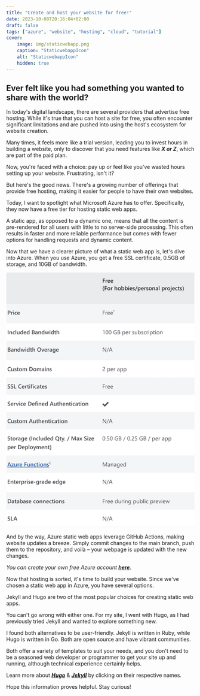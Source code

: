 ```yaml
---
title: "Create and host your website for free!"
date: 2023-10-08T20:16:04+02:00
draft: false
tags: ["azure", "website", "hosting", "cloud", "tutorial"]
cover:
    image: img/staticwebapp.png
    caption: "StaticwebappIcon"
    alt: "StaticwebappIcon"
    hidden: true
---
```


## Ever felt like you had something you wanted to share with the world?

In today's digital landscape, there are several providers that advertise free hosting. While it's true that you can host a site for free, you often encounter significant limitations and are pushed into using the host's ecosystem for website creation.

Many times, it feels more like a trial version, leading you to invest hours in building a website, only to discover that you need features like ***X or Z***, which are part of the paid plan.

Now, you're faced with a choice: pay up or feel like you've wasted hours setting up your website. Frustrating, isn't it?

But here's the good news. There's a growing number of offerings that provide free hosting, making it easier for people to have their own websites.

Today, I want to spotlight what Microsoft Azure has to offer. Specifically, they now have a free tier for hosting static web apps.

A static app, as opposed to a dynamic one, means that all the content is pre-rendered for all users with little to no server-side processing. This often results in faster and more reliable performance but comes with fewer options for handling requests and dynamic content.

Now that we have a clearer picture of what a static web app is, let's dive into Azure. When you use Azure, you get a free SSL certificate, 0.5GB of storage, and 10GB of bandwidth.

![Static web app free tier](img/freetier.png)

And by the way, Azure static web apps leverage GitHub Actions, making website updates a breeze. Simply commit changes to the main branch, push them to the repository, and voilà – your webpage is updated with the new changes.

_You can create your own free Azure account [***here***](https://azure.microsoft.com/en-us/free)_.

Now that hosting is sorted, it's time to build your website. Since we've chosen a static web app in Azure, you have several options.

Jekyll and Hugo are two of the most popular choices for creating static web apps.

You can't go wrong with either one. For my site, I went with Hugo, as I had previously tried Jekyll and wanted to explore something new.

I found both alternatives to be user-friendly. Jekyll is written in Ruby, while Hugo is written in Go. Both are open source and have vibrant communities.

Both offer a variety of templates to suit your needs, and you don't need to be a seasoned web developer or programmer to get your site up and running, although technical experience certainly helps.

Learn more about ***[Hugo](https://gohugo.io/)*** & ***[Jekyll](https://jekyllrb.com/)*** by clicking on their respective names.

Hope this information proves helpful. Stay curious!
